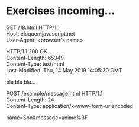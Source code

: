 # Exercises incoming...
GET /18.html HTTP/1.1 <br />
Host: eloquentjavascript.net <br />
User-Agent: <browser's name>

HTTP/1.1 200 OK <br />
Content-Length: 65349 <br />
Content-Type: text/html <br />
Last-Modified: Thu, 14 May 2019 14:05:30 GMT

<!doctype HTML>
bla bla bla...

POST /example/message.html HTTP/1.1 <br />
Content-Length: 24  <br />
Content-Type: application/x-www-form-urlencoded

name=Son&message=anime%3F
